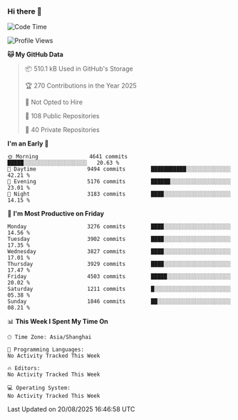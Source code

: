 ### Hi there 👋

<!--
**qbosen/qbosen** is a ✨ _special_ ✨ repository because its `README.md` (this file) appears on your GitHub profile.

Here are some ideas to get you started:

- 🔭 I’m currently working on ...
- 🌱 I’m currently learning ...
- 👯 I’m looking to collaborate on ...
- 🤔 I’m looking for help with ...
- 💬 Ask me about ...
- 📫 How to reach me: ...
- 😄 Pronouns: ...
- ⚡ Fun fact: ...
-->

<!--START_SECTION:waka-->
![Code Time](http://img.shields.io/badge/Code%20Time-2%2C111%20hrs%2036%20mins-blue)

![Profile Views](http://img.shields.io/badge/Profile%20Views-3-blue)

**🐱 My GitHub Data** 

> 📦 510.1 kB Used in GitHub's Storage 
 > 
> 🏆 270 Contributions in the Year 2025
 > 
> 🚫 Not Opted to Hire
 > 
> 📜 108 Public Repositories 
 > 
> 🔑 40 Private Repositories 
 > 
**I'm an Early 🐤** 

```text
🌞 Morning                4641 commits        █████░░░░░░░░░░░░░░░░░░░░   20.63 % 
🌆 Daytime                9494 commits        ███████████░░░░░░░░░░░░░░   42.21 % 
🌃 Evening                5176 commits        ██████░░░░░░░░░░░░░░░░░░░   23.01 % 
🌙 Night                  3183 commits        ████░░░░░░░░░░░░░░░░░░░░░   14.15 % 
```
📅 **I'm Most Productive on Friday** 

```text
Monday                   3276 commits        ████░░░░░░░░░░░░░░░░░░░░░   14.56 % 
Tuesday                  3902 commits        ████░░░░░░░░░░░░░░░░░░░░░   17.35 % 
Wednesday                3827 commits        ████░░░░░░░░░░░░░░░░░░░░░   17.01 % 
Thursday                 3929 commits        ████░░░░░░░░░░░░░░░░░░░░░   17.47 % 
Friday                   4503 commits        █████░░░░░░░░░░░░░░░░░░░░   20.02 % 
Saturday                 1211 commits        █░░░░░░░░░░░░░░░░░░░░░░░░   05.38 % 
Sunday                   1846 commits        ██░░░░░░░░░░░░░░░░░░░░░░░   08.21 % 
```


📊 **This Week I Spent My Time On** 

```text
🕑︎ Time Zone: Asia/Shanghai

💬 Programming Languages: 
No Activity Tracked This Week

🔥 Editors: 
No Activity Tracked This Week

💻 Operating System: 
No Activity Tracked This Week
```


 Last Updated on 20/08/2025 16:46:58 UTC
<!--END_SECTION:waka-->

